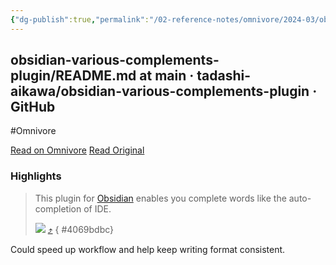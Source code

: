 ```yaml
---
{"dg-publish":true,"permalink":"/02-reference-notes/omnivore/2024-03/obsidian-various-complements-plugin-readme-md-at-main-tadashi-aikawa-obsidian-various-complemen/","title":"obsidian-various-complements-plugin/README.md at main · tadashi-aikawa/obsidian-various-complements-plugin · GitHub\n","metatags":{"description":"This plugin for Obsidian enables you complete words like the auto-completion of IDE. - tadashi-aikawa/obsidian-various-complements-plugin","og:image":"https://i.imgur.com/LmCg5HX.png"},"tags":["Obsidian-Plugins","MMW-Dev/Workflow"]}
---
```



## obsidian-various-complements-plugin/README.md at main · tadashi-aikawa/obsidian-various-complements-plugin · GitHub
#Omnivore

[Read on Omnivore](https://omnivore.app/me/https-github-com-tadashi-aikawa-obsidian-various-complements-plu-18e6be79455)
[Read Original](https://github.com/tadashi-aikawa/obsidian-various-complements-plugin/blob/main/README.md)

### Highlights

> This plugin for [Obsidian](https://obsidian.md/) enables you complete words like the auto-completion of IDE.
> 
> [![](https://proxy-prod.omnivore-image-cache.app/0x0,sB-SFSJNiq2BSC9FtMitZgWER32nl--ucGKXeJ-MHSkA/https://camo.githubusercontent.com/c258e6e44367b10c2182b24f7fb06c52a349096621041fb553b62bf5888cb9a3/68747470733a2f2f746164617368692d61696b6177612e6769746875622e696f2f646f63732d6f6273696469616e2d766172696f75732d636f6d706c656d656e74732d706c7567696e2f7265736f75726365732f766172696f75732d636f6d706c656d656e74732e676966)](https://camo.githubusercontent.com/c258e6e44367b10c2182b24f7fb06c52a349096621041fb553b62bf5888cb9a3/68747470733a2f2f746164617368692d61696b6177612e6769746875622e696f2f646f63732d6f6273696469616e2d766172696f75732d636f6d706c656d656e74732d706c7567696e2f7265736f75726365732f766172696f75732d636f6d706c656d656e74732e676966) [⤴️](https://omnivore.app/me/https-github-com-tadashi-aikawa-obsidian-various-complements-plu-18e6be79455#4069bdbc-22a3-4e60-85d5-cd51079016f3) 
{ #4069bdbc}


Could speed up workflow and help keep writing format consistent.

